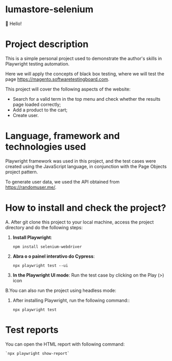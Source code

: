 # lumastore-selenium

👋 Hello!

# Project description
This is a simple personal project used to demonstrate the author's skills in Playwright testing automation.

Here we will apply the concepts of black box testing, where we will test the page https://magento.softwaretestingboard.com. 

This project will cover the following aspects of the website:
- Search for a valid term in the top menu and check whether the results page loaded correctly;
- Add a product to the cart;
- Create user.

# Language, framework and technologies used
Playwright framework was used in this project, and the test cases were created using the JavaScript language, in conjunction with the Page Objects project pattern.

To generate user data, we used the API obtained from https://randomuser.me/.


# How to install and check the project?

A. After git clone this project to your local machine, access the project directory and do the following steps: 

1. **Install Playwright**: 

    `npm install selenium-webdriver`

2. **Abra o o painel interativo do Cypress**: 

    `npx playwright test --ui`

3. **In the Playwright UI mode**: Run the test case by clicking on the Play (>) icon



B.You can also run the project using headless mode:

1. After installing Playwright, run the following command::

    `npx playwright test`



# Test reports

You can open the  HTML report with following command: 

    `npx playwright show-report`